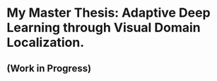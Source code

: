 # My Master Thesis: Adaptive Deep Learning through Visual Domain Localization.
## (Work in Progress)
